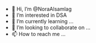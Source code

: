- 👋 Hi, I’m @NoraAlsamlag
- 👀 I’m interested in DSA
- 🌱 I’m currently learning ...
- 💞️ I’m looking to collaborate on ...
- 📫 How to reach me ...

<!---
NoraAlsamlag/NoraAlsamlag is a ✨ special ✨ repository because its `README.md` (this file) appears on your GitHub profile.
You can click the Preview link to take a look at your changes.
--->
